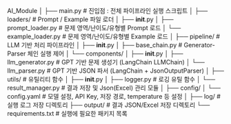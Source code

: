 AI_Module
│
├── main.py                     # 진입점 : 전체 파이프라인 실행 스크립트
│
├── loaders/                    # Prompt / Example 파일 로더
│   ├── __init__.py
│   ├── prompt_loader.py        # 문제 영역/난이도/유형별 Prompt 로드
│   └── example_loader.py       # 문제 영역/난이도/유형별 Example 로드
│
├── pipeline/                   # LLM 기반 처리 파이프라인
│   ├── __init__.py
│   ├── base_chain.py           # Generator-Parser 체인 실행 제어
│   └── components/
│       ├── __init__.py
│       ├── llm_generator.py    # GPT 기반 문제 생성기 (LangChain LLMChain)
│       └── llm_parser.py       # GPT 기반 JSON 파서 (LangChain + JsonOutputParser)
│
├── utils/                      # 유틸리티 함수
│   ├── __init__.py
│   ├── logger.py               # 로깅 유틸 함수
│   └── result_manager.py       # 결과 저장 및 Json(Excel) 관리 모듈
│
├── config/
│   └── config.yaml             # 모델 설정, API Key, 저장 경로, temperature 등 설정
│
├── log/                        # 실행 로그 저장 디렉토리
├── output/                     # 결과 JSON/Excel 저장 디렉토리
└── requirements.txt            # 실행에 필요한 패키지 목록